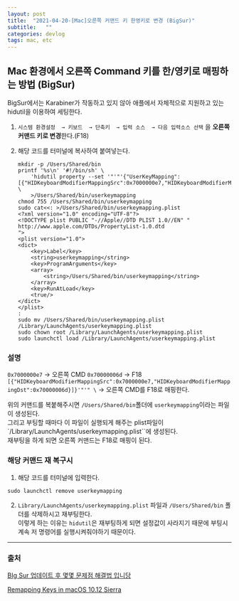 ```yaml
---
layout: post
title:  "2021-04-20-[Mac]오른쪽 커맨드 키 한영키로 변경 (BigSur)"
subtitle:   ""
categories: devlog
tags: mac, etc
---
```



## Mac 환경에서 오른쪽 Command 키를 한/영키로 매핑하는 방법 (BigSur)

BigSur에서는 Karabiner가 작동하고 있지 않아 애플에서 자체적으로 지원하고 있는 hidutil을 이용하여 세팅한다.

1. `시스템 환경설정  → 키보드  → 단축키  → 입력 소스  → 다음 입력소스 선택` 을 **오른쪽 커맨드 키로 변경**한다.(F18)

2. 해당 코드를 터미널에 복사하여 붙여넣는다.

   ```shell
   mkdir -p /Users/Shared/bin
   printf '%s\n' '#!/bin/sh' \
       'hidutil property --set '"'"'{"UserKeyMapping":[{"HIDKeyboardModifierMappingSrc":0x7000000e7,"HIDKeyboardModifierMappingDst":0x70000006d}]}'"'" \
       >/Users/Shared/bin/userkeymapping
   chmod 755 /Users/Shared/bin/userkeymapping
   sudo cat<<: >/Users/Shared/bin/userkeymapping.plist
   <?xml version="1.0" encoding="UTF-8"?>
   <!DOCTYPE plist PUBLIC "-//Apple//DTD PLIST 1.0//EN" "
   http://www.apple.com/DTDs/PropertyList-1.0.dtd
   ">
   <plist version="1.0">
   <dict>
       <key>Label</key>
       <string>userkeymapping</string>
       <key>ProgramArguments</key>
       <array>
           <string>/Users/Shared/bin/userkeymapping</string>
       </array>
       <key>RunAtLoad</key>
       <true/>
   </dict>
   </plist>
   :
   sudo mv /Users/Shared/bin/userkeymapping.plist /Library/LaunchAgents/userkeymapping.plist
   sudo chown root /Library/LaunchAgents/userkeymapping.plist
   sudo launchctl load /Library/LaunchAgents/userkeymapping.plist
   ```

### 설명

`0x7000000e7`
   -> 오른쪽 CMD
`0x70000006d`
   -> F18
`[{"HIDKeyboardModifierMappingSrc":0x7000000e7,"HIDKeyboardModifierMappingDst":0x70000006d}]}'"'" \`
   -> 오른쪽 CMD를 F18로 매핑한다.

위의 커맨드를 복붙해주시면 `/Users/Shared/bin`폴더에 `userkeymapping`이라는 파일이 생성된다.  
그리고 부팅할 때마다 이 파일이 실행되게 해주는 plist파일이 `/Library/LaunchAgents/userkeymapping.plist``에 생성된다.  
재부팅을 하게 되면 오른쪽 커맨드는 F18로 매핑이 된다.  

### 해당 커맨드 재 복구시

1. 해당 코드를 터미널에 입력한다.
```shell
sudo launchctl remove userkeymapping
```

2. `Library/LaunchAgents/userkeymapping.plist` 파일과 `/Users/Shared/bin` 폴더를 삭제하시고 재부팅한다.  
이렇게 하는 이유는 `hidutil`은 재부팅하게 되면 설정값이 사라지기 때문에 부팅시 계속 저 명령어를 실행시켜줘야하기 때문이다.

---
### 출처
[BIg Sur 업데이트 후 몇몇 문제점 해결법 입니당](https://www.clien.net/service/board/cm_mac/15105447)

[Remapping Keys in macOS 10.12 Sierra](https://developer.apple.com/library/archive/technotes/tn2450/_index.html)
